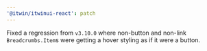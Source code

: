 ```yaml
---
'@itwin/itwinui-react': patch
---
```


Fixed a regression from `v3.10.0` where non-button and non-link `Breadcrumbs.Item`s were getting a hover styling as if it were a button. 
